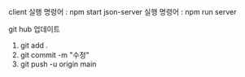 client 실행 명령어 : npm start 
json-server 실행 명령어 : npm run server



git hub 업데이트

1. git add .
2. git commit -m "수정"
3. git push -u origin main